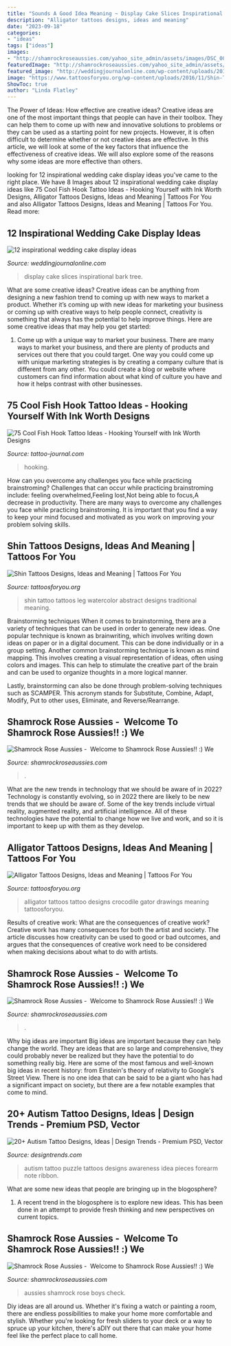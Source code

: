 ```yaml
---
title: "Sounds A Good Idea Meaning ~ Display Cake Slices Inspirational Bark Tree"
description: "Alligator tattoos designs, ideas and meaning"
date: "2023-09-18"
categories:
- "ideas"
tags: ["ideas"]
images:
- "http://shamrockroseaussies.com/yahoo_site_admin/assets/images/DSC_0060.153162205_std.JPG"
featuredImage: "http://shamrockroseaussies.com/yahoo_site_admin/assets/images/DSC_0156.176182102_std.JPG"
featured_image: "http://weddingjournalonline.com/wp-content/uploads/2015/10/thetomkatstudio.com_.jpg"
image: "https://www.tattoosforyou.org/wp-content/uploads/2016/11/Shin-Tattoos-for-Girls.jpg"
ShowToc: true
author: "Linda Flatley"
---
```



The Power of Ideas: How effective are creative ideas?
Creative ideas are one of the most important things that people can have in their toolbox. They can help them to come up with new and innovative solutions to problems or they can be used as a starting point for new projects. However, it is often difficult to determine whether or not creative ideas are effective. In this article, we will look at some of the key factors that influence the effectiveness of creative ideas. We will also explore some of the reasons why some ideas are more effective than others.

	

		
looking for 12 inspirational wedding cake display ideas you've came to the right place. We have 8 Images about 12 inspirational wedding cake display ideas like 75 Cool Fish Hook Tattoo Ideas - Hooking Yourself with Ink Worth Designs, Alligator Tattoos Designs, Ideas and Meaning | Tattoos For You and also Alligator Tattoos Designs, Ideas and Meaning | Tattoos For You. Read more:
		
    
## 12 Inspirational Wedding Cake Display Ideas

<img loading=lazy src="http://weddingjournalonline.com/wp-content/uploads/2015/10/thetomkatstudio.com_.jpg" onerror="this.onerror=null;this.src='https://tse4.mm.bing.net/th?id=OIP.guW11CHsRwgL_TGNvYTD4wHaLH&amp;pid=15.1';" alt="12 inspirational wedding cake display ideas">

_Source: weddingjournalonline.com_

>display cake slices inspirational bark tree. 

	

What are some creative ideas?
Creative ideas can be anything from designing a new fashion trend to coming up with new ways to market a product. Whether it’s coming up with new ideas for marketing your business or coming up with creative ways to help people connect, creativity is something that always has the potential to help improve things. Here are some creative ideas that may help you get started: 
1. Come up with a unique way to market your business. There are many ways to market your business, and there are plenty of products and services out there that you could target. One way you could come up with unique marketing strategies is by creating a company culture that is different from any other. You could create a blog or website where customers can find information about what kind of culture you have and how it helps contrast with other businesses.

    
## 75 Cool Fish Hook Tattoo Ideas - Hooking Yourself With Ink Worth Designs

<img loading=lazy src="https://tattoo-journal.com/wp-content/uploads/2016/08/Fish-Hook-Tattoo_-49.jpg" onerror="this.onerror=null;this.src='https://tse4.mm.bing.net/th?id=OIP.jNVz5Yr2m2L5RshIlEudJgHaHa&amp;pid=15.1';" alt="75 Cool Fish Hook Tattoo Ideas - Hooking Yourself with Ink Worth Designs">

_Source: tattoo-journal.com_

>hooking. 

	

How can you overcome any challenges you face while practicing brainstroming?
Challenges that can occur while practicing brainstroming include: feeling overwhelmed,Feeling lost,Not being able to focus,A decrease in productivity. There are many ways to overcome any challenges you face while practicing brainstroming. It is important that you find a way to keep your mind focused and motivated as you work on improving your problem solving skills.

    
## Shin Tattoos Designs, Ideas And Meaning | Tattoos For You

<img loading=lazy src="https://www.tattoosforyou.org/wp-content/uploads/2016/11/Shin-Tattoos-for-Girls.jpg" onerror="this.onerror=null;this.src='https://tse2.mm.bing.net/th?id=OIP.BebJW0ZKvuoSWbkMFAfNJQHaJQ&amp;pid=15.1';" alt="Shin Tattoos Designs, Ideas and Meaning | Tattoos For You">

_Source: tattoosforyou.org_

>shin tattoo tattoos leg watercolor abstract designs traditional meaning. 

	

Brainstorming techniques
When it comes to brainstorming, there are a variety of techniques that can be used in order to generate new ideas. One popular technique is known as brainwriting, which involves writing down ideas on paper or in a digital document. This can be done individually or in a group setting.
Another common brainstorming technique is known as mind mapping. This involves creating a visual representation of ideas, often using colors and images. This can help to stimulate the creative part of the brain and can be used to organize thoughts in a more logical manner.

Lastly, brainstorming can also be done through problem-solving techniques such as SCAMPER. This acronym stands for Substitute, Combine, Adapt, Modify, Put to other uses, Eliminate, and Reverse/Rearrange.

    
## Shamrock Rose Aussies - ﻿﻿﻿ Welcome To Shamrock Rose Aussies!! :) We

<img loading=lazy src="http://shamrockroseaussies.com/yahoo_site_admin/assets/images/DSC_0060.153162205_std.JPG" onerror="this.onerror=null;this.src='https://tse1.mm.bing.net/th?id=OIP.RoeRd194dl9Idv95lcpVYQHaFI&amp;pid=15.1';" alt="Shamrock Rose Aussies - ﻿﻿﻿ Welcome to Shamrock Rose Aussies!! :) We">

_Source: shamrockroseaussies.com_

>. 

	

What are the new trends in technology that we should be aware of in 2022?
Technology is constantly evolving, so in 2022 there are likely to be new trends that we should be aware of. Some of the key trends include virtual reality, augmented reality, and artificial intelligence. All of these technologies have the potential to change how we live and work, and so it is important to keep up with them as they develop.

    
## Alligator Tattoos Designs, Ideas And Meaning | Tattoos For You

<img loading=lazy src="https://www.tattoosforyou.org/wp-content/uploads/2016/02/Alligator-Tattoo-Pictures.jpg" onerror="this.onerror=null;this.src='https://tse4.mm.bing.net/th?id=OIP.feyXDuT0JM8GtSbQaw6cuwHaLH&amp;pid=15.1';" alt="Alligator Tattoos Designs, Ideas and Meaning | Tattoos For You">

_Source: tattoosforyou.org_

>alligator tattoos tattoo designs crocodile gator drawings meaning tattoosforyou. 

	

Results of creative work: What are the consequences of creative work?
Creative work has many consequences for both the artist and society. The article discusses how creativity can be used to good or bad outcomes, and argues that the consequences of creative work need to be considered when making decisions about what to do with artists.

    
## Shamrock Rose Aussies - ﻿﻿﻿ Welcome To Shamrock Rose Aussies!! :) We

<img loading=lazy src="http://shamrockroseaussies.com/yahoo_site_admin/assets/images/DSC_0156.176182102_std.JPG" onerror="this.onerror=null;this.src='https://tse2.mm.bing.net/th?id=OIP.ifTglChDwh_WkXReo-eugQHaE9&amp;pid=15.1';" alt="Shamrock Rose Aussies - ﻿﻿﻿ Welcome to Shamrock Rose Aussies!! :) We">

_Source: shamrockroseaussies.com_

>. 

	

Why big ideas are important
Big ideas are important because they can help change the world. They are ideas that are so large and comprehensive, they could probably never be realized but they have the potential to do something really big. Here are some of the most famous and well-known big ideas in recent history: from Einstein's theory of relativity to Google's Street View. There is no one idea that can be said to be a giant who has had a significant impact on society, but there are a few notable examples that come to mind.

    
## 20+ Autism Tattoo Designs, Ideas | Design Trends - Premium PSD, Vector

<img loading=lazy src="https://images.designtrends.com/wp-content/uploads/2016/06/16123024/Puzzle-Autism-Tattoo-Idea.jpg" onerror="this.onerror=null;this.src='https://tse4.mm.bing.net/th?id=OIP.lSO4OusqML_UzrR_BTlJ3QHaHa&amp;pid=15.1';" alt="20+ Autism Tattoo Designs, Ideas | Design Trends - Premium PSD, Vector">

_Source: designtrends.com_

>autism tattoo puzzle tattoos designs awareness idea pieces forearm note ribbon. 

	

What are some new ideas that people are bringing up in the blogosphere?
1. A recent trend in the blogosphere is to explore new ideas. This has been done in an attempt to provide fresh thinking and new perspectives on current topics.

    
## Shamrock Rose Aussies - ﻿﻿﻿ Welcome To Shamrock Rose Aussies!! :) We

<img loading=lazy src="http://shamrockroseaussies.com/yahoo_site_admin/assets/images/DSC_0104.10902513_std.jpg" onerror="this.onerror=null;this.src='https://tse4.mm.bing.net/th?id=OIP.N4YzT470gLCDwjPvPYCCsAHaE8&amp;pid=15.1';" alt="Shamrock Rose Aussies - ﻿﻿﻿ Welcome to Shamrock Rose Aussies!! :) We">

_Source: shamrockroseaussies.com_

>aussies shamrock rose boys check. 

	

Diy ideas are all around us. Whether it's fixing a watch or painting a room, there are endless possibilities to make your home more comfortable and stylish. Whether you're looking for fresh sliders to your deck or a way to spruce up your kitchen, there's aDIY out there that can make your home feel like the perfect place to call home.

